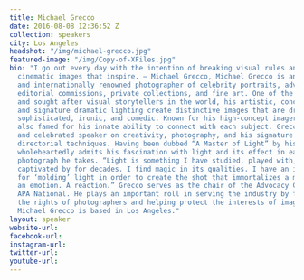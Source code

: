 ```yaml
---
title: Michael Grecco
date: 2016-08-08 12:36:52 Z
collection: speakers
city: Los Angeles
headshot: "/img/michael-grecco.jpg"
featured-image: "/img/Copy-of-XFiles.jpg"
bio: "I go out every day with the intention of breaking visual rules and creating evocative,
  cinematic images that inspire. – Michael Grecco, Michael Grecco is an award winning
  and internationally renowned photographer of celebrity portraits, advertising and
  editorial commissions, private collections, and fine art. One of the most respected
  and sought after visual storytellers in the world, his artistic, conceptual vision
  and signature dramatic lighting create distinctive images that are dramatic, evocative,
  sophisticated, ironic, and comedic. Known for his high-concept imagery, Grecco is
  also famed for his innate ability to connect with each subject. Grecco is an expert
  and celebrated speaker on creativity, photography, and his signature lighting and
  directorial techniques. Having been dubbed “A Master of Light” by his peers, Grecco
  wholeheartedly admits his fascination with light and its effect in each and every
  photograph he takes. “Light is something I have studied, played with, and have been
  captivated by for decades. I find magic in its qualities. I have an immense passion
  for ‘molding’ light in order to create the shot that immortalizes a moment and induces
  an emotion. A reaction.” Grecco serves as the chair of the Advocacy Committee for
  APA National. He plays an important roll in serving the industry by fighting for
  the rights of photographers and helping protect the interests of image creators.
  Michael Grecco is based in Los Angeles."
layout: speaker
website-url:
facebook-url:
instagram-url:
twitter-url:
youtube-url:
---
```

